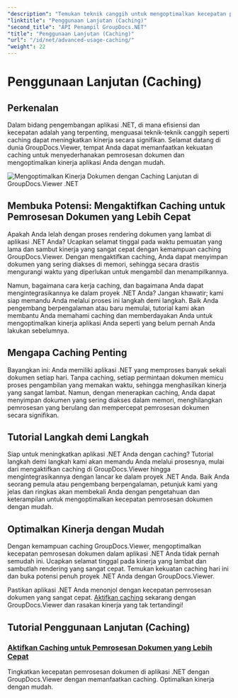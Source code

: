 ```yaml
---
"description": "Temukan teknik canggih untuk mengoptimalkan kecepatan pemrosesan dokumen dalam aplikasi .NET dengan GroupDocs.Viewer. Pelajari cara mengaktifkan caching untuk kinerja yang lebih cepat sekarang!"
"linktitle": "Penggunaan Lanjutan (Caching)"
"second_title": "API Penampil GroupDocs.NET"
"title": "Penggunaan Lanjutan (Caching)"
"url": "/id/net/advanced-usage-caching/"
"weight": 22
---
```


# Penggunaan Lanjutan (Caching)


## Perkenalan

Dalam bidang pengembangan aplikasi .NET, di mana efisiensi dan kecepatan adalah yang terpenting, menguasai teknik-teknik canggih seperti caching dapat meningkatkan kinerja secara signifikan. Selamat datang di dunia GroupDocs.Viewer, tempat Anda dapat memanfaatkan kekuatan caching untuk menyederhanakan pemrosesan dokumen dan mengoptimalkan kinerja aplikasi Anda dengan mudah.

![Mengoptimalkan Kinerja Dokumen dengan Caching Lanjutan di GroupDocs.Viewer .NET](/viewer/advanced-usage/image.png)
## Membuka Potensi: Mengaktifkan Caching untuk Pemrosesan Dokumen yang Lebih Cepat

Apakah Anda lelah dengan proses rendering dokumen yang lambat di aplikasi .NET Anda? Ucapkan selamat tinggal pada waktu pemuatan yang lama dan sambut kinerja yang sangat cepat dengan kemampuan caching GroupDocs.Viewer. Dengan mengaktifkan caching, Anda dapat menyimpan dokumen yang sering diakses di memori, sehingga secara drastis mengurangi waktu yang diperlukan untuk mengambil dan menampilkannya.

Namun, bagaimana cara kerja caching, dan bagaimana Anda dapat mengintegrasikannya ke dalam proyek .NET Anda? Jangan khawatir; kami siap memandu Anda melalui proses ini langkah demi langkah. Baik Anda pengembang berpengalaman atau baru memulai, tutorial kami akan membantu Anda memahami caching dan memberdayakan Anda untuk mengoptimalkan kinerja aplikasi Anda seperti yang belum pernah Anda lakukan sebelumnya.

## Mengapa Caching Penting

Bayangkan ini: Anda memiliki aplikasi .NET yang memproses banyak sekali dokumen setiap hari. Tanpa caching, setiap permintaan dokumen memicu proses pengambilan yang memakan waktu, sehingga menghasilkan kinerja yang sangat lambat. Namun, dengan menerapkan caching, Anda dapat menyimpan dokumen yang sering diakses dalam memori, menghilangkan pemrosesan yang berulang dan mempercepat pemrosesan dokumen secara signifikan.

## Tutorial Langkah demi Langkah

Siap untuk meningkatkan aplikasi .NET Anda dengan caching? Tutorial langkah demi langkah kami akan memandu Anda melalui prosesnya, mulai dari mengaktifkan caching di GroupDocs.Viewer hingga mengintegrasikannya dengan lancar ke dalam proyek .NET Anda. Baik Anda seorang pemula atau pengembang berpengalaman, petunjuk kami yang jelas dan ringkas akan membekali Anda dengan pengetahuan dan keterampilan untuk mengoptimalkan kecepatan pemrosesan dokumen dengan mudah.

## Optimalkan Kinerja dengan Mudah

Dengan kemampuan caching GroupDocs.Viewer, mengoptimalkan kecepatan pemrosesan dokumen dalam aplikasi .NET Anda tidak pernah semudah ini. Ucapkan selamat tinggal pada kinerja yang lambat dan sambutlah rendering yang sangat cepat. Temukan kekuatan caching hari ini dan buka potensi penuh proyek .NET Anda dengan GroupDocs.Viewer.

Pastikan aplikasi .NET Anda menonjol dengan kecepatan pemrosesan dokumen yang sangat cepat. [Aktifkan caching](./enable-caching/) sekarang dengan GroupDocs.Viewer dan rasakan kinerja yang tak tertandingi!

## Tutorial Penggunaan Lanjutan (Caching)
### [Aktifkan Caching untuk Pemrosesan Dokumen yang Lebih Cepat](./enable-caching/)
Tingkatkan kecepatan pemrosesan dokumen di aplikasi .NET dengan GroupDocs.Viewer dengan memanfaatkan caching. Optimalkan kinerja dengan mudah.